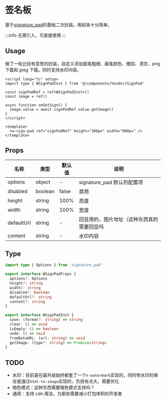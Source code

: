 # 签名板

基于[signature_pad](https://github.com/szimek/signature_pad)的基础二次封装。用起来十分简单。

:::info
无需引入，可直接使用
:::

## Usage

做了一些比较有意思的封装，自定义添加画笔粗细、画笔颜色、撤回、清空、png 下载和 jpeg 下载。同时支持水印内容。

```vue
<script lang="ts" setup>
import type { WSignPadInst } from '@/components/Vendor/SignPad'

const signPadRef = ref<WSignPadInst>()
const image = ref()

async function onGetSign() {
  image.value = await signPadRef.value.getImage()
}
</script>

<template>
  <w-sign-pad ref="signPadRef" height="300px" width="800px" />
</template>
```

## Props

| 名称       | 类型    | 默认值 | 说明                                       |
| ---------- | ------- | ------ | ------------------------------------------ |
| options    | object  | -      | signature_pad 默认的配置项                 |
| disabled   | boolean | false  | 禁用                                       |
| height     | string  | 100%   | 高度                                       |
| width      | string  | 100%   | 宽度                                       |
| defaultUrl | string  | -      | 回显用的，图片地址（这种东西真的需要回显吗 |
| content    | string  | -      | 水印内容                                   |

## Type

```ts
import type { Options } from 'signature_pad'

export interface WSignPadProps {
  options?: Options
  height?: string
  width?: string
  disabled?: boolean
  defaultUrl?: string
  content?: string
}

export interface WSignPadInst {
  save: (format?: string) => string
  clear: () => void
  isEmpty: () => boolean
  undo: () => void
  fromDataURL: (url: string) => void
  getImage: (type?: string) => Promise<string>
}
```

## TODO

- 水印：目前是在最外层始终都套了一个`n-watermark`实现的，同时带水印的保存是通过`html-to-image`实现的，负担有点大，需要优化
- 暗色模式：这种东西需要暗色模式支持吗？
- 通用：支持 cdn 用法，为那些需要减小打包体积的开发者
